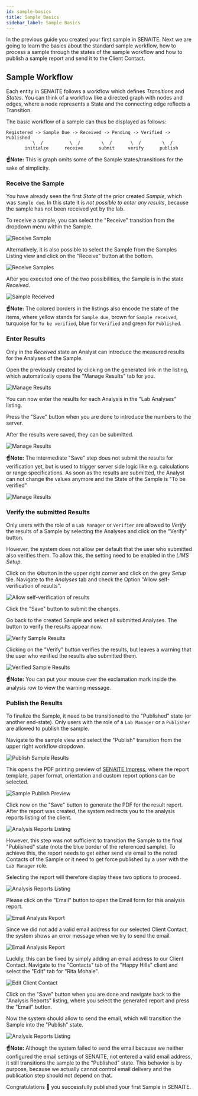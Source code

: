 ```yaml
---
id: sample-basics
title: Sample Basics
sidebar_label: Sample Basics
---
```


In the previous guide you created your first sample in SENAITE. Next we are
going to learn the basics about the standard sample workflow, how to process a
sample through the states of the sample workflow and how to publish a sample
report and send it to the Client Contact.


## Sample Workflow

Each entity in SENAITE follows a workflow which defines *Transitions* and
*States*. You can think of a workflow like a directed graph with nodes and edges,
where a node represents a State and the connecting edge reflects a Transition.

The basic workflow of a sample can thus be displayed as follows:

```text
Registered -> Sample Due -> Received -> Pending -> Verified -> Published
          \  /          \  /        \  /       \  /        \  /
       initialze      receive      submit     verify      publish
```

**☝️Note:**
This is graph omits some of the Sample states/transitions for the sake of simplicity.


### Receive the Sample

You have already seen the first *State* of the prior created *Sample*, which was
`Sample due`. In this state it is *not possible to enter any results*, because the
sample has not been received yet by the lab.

To receive a sample, you can select the "Receive" transition from the dropdown
menu within the Sample.

![Receive Sample](/screenshots/transition_receive_sample.png "Receive Sample")

Alternatively, it is also possible to select the Sample from the Samples Listing
view and click on the "Receive" button at the bottom.

![Receive Samples](/screenshots/transition_receive_samples.png "Receive Samples")

After you executed one of the two possibilities, the Sample is in the state *Received*.

![Sample Received](/screenshots/sample_received.png "Sample Received")

**☝️Note:**
The colored borders in the listings also encode the state of the items,
where yellow stands for `Sample due`, brown for `Sample received`, turquoise for
`To be verified`, blue for `Verified` and green for `Published`.


### Enter Results 

Only in the *Received* state an Analyst can introduce the measured results for
the Analyses of the Sample.

Open the previously created by clicking on the generated link in the listing,
which automatically opens the "Manage Results" tab for you.

![Manage Results](/screenshots/sample_manage_results.png "Sample Manage Results")

You can now enter the results for each Analysis in the "Lab Analyses" listing.

Press the "Save" button when you are done to introduce the numbers to the server.

After the results were saved, they can be submitted.

![Manage Results](/screenshots/sample_manage_results_saved.png "Sample Manage Results")

**☝️Note:**
The intermediate "Save" step does not submit the results for verification yet,
but is used to trigger server side logic like e.g. calculations or range
specifications. As soon as the results are submitted, the Analyst can not change
the values anymore and the State of the Sample is "To be verified"

![Manage Results](/screenshots/sample_manage_results_submitted.png "Sample Manage Results")


### Verify the submitted Results

Only users with the role of a `Lab Manager` or `Verifier` are allowed to
*Verify* the results of a Sample by selecting the Analyses and click on the
"Verify" button.

However, the system does not allow per default that the user who submitted also
verifies them. To allow this, the setting need to be enabled in the *LIMS Setup*.

Click on the ⚙️button in the upper right corner and click on the grey *Setup* tile.
Navigate to the *Analyses* tab and check the Option "Allow self-verification of results".

![Allow self-verification of results](/screenshots/setup_analyses.png "Allow self-verification of results")

Click the "Save" button to submit the changes.

Go back to the created Sample and select all submitted Analyses. The button to
verify the results appear now.

![Verify Sample Results](/screenshots/sample_verify_results.png "Verify Sample Results")

Clicking on the "Verify" button verifies the results, but leaves a warning that
the user who verified the results also submitted them.

![Verified Sample Results](/screenshots/sample_verified_results.png "Verified Sample Results")

**☝️Note:**
You can put your mouse over the exclamation mark inside the analysis row to view
the warning message.


### Publish the Results

To finalize the Sample, it need to be transitioned to the "Published" state (or
another end-state). Only users with the role of a `Lab Manager` or a `Publisher`
are allowed to publish the sample.

Navigate to the sample view and select the "Publish" transition from the upper
right workflow dropdown.

![Publish Sample Results](/screenshots/sample_publish_results.png "Publish Sample Results")

This opens the PDF printing preview of [SENAITE Impress][SENAITE-impress], where
the report template, paper format, orientation and custom report options can be
selected.

![Sample Publish Preview](/screenshots/sample_publish_preview.png "Sample Publish Preview")

Click now on the "Save" button to generate the PDF for the result report. After
the report was created, the system redirects you to the analysis reports listing
of the client.

![Analysis Reports Listing](/screenshots/client_analysis_reports_listing.png "Analysis Reports Listing")

However, this step was not sufficient to transition the Sample to the final
"Published" state (note the blue border of the referenced sample). To achieve
this, the report needs to get either send via email to the noted Contacts of the
Sample or it need to get force published by a user with the `Lab Manager` role.

Selecting the report will therefore display these two options to proceed.

![Analysis Reports Listing](/screenshots/client_analysis_reports_listing_publish.png "Analysis Reports Listing")

Please click on the "Email" button to open the Email form for this analysis report.

![Email Analysis Report](/screenshots/client_analysis_report_email.png "Email Analysis Report")

Since we did not add a valid email address for our selected Client Contact, the
system shows an error message when we try to send the email.

![Email Analysis Report](/screenshots/client_analysis_report_email_failed.png "Email Analysis Report")

Luckily, this can be fixed by simply adding an email address to our Client Contact.
Navigate to the "Contacts" tab of the "Happy Hills" client and select the "Edit" tab for "Rita Mohale". 

![Edit Client Contact](/screenshots/client_contact_edit.png "Edit Client Contact")

Click on the "Save" button when you are done and navigate back to the "Analysis
Reports" listing, where you select the generated report and press the "Email"
button.

Now the system should allow to send the email, which will transition the Sample
into the "Publish" state.

![Analysis Reports Listing](/screenshots/client_analysis_reports_listing_2.png "Analysis Reports Listing")

**☝️Note:**
Although the system failed to send the email because we neither configured the
email settings of SENAITE, not entered a valid email address, it still
transitions the sample to the "Published" state.
This behavior is by purpose, because we actually cannot control email delivery
and the publication step should not depend on that.

Congratulations 🙌 you successfully published your first Sample in SENAITE.

[SENAITE-impress]: https://github.com/senaite/senaite.impress  "HTML to PDF Rendering Engine for SENAITE"
